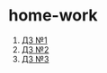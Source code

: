 # home-work
1. [ДЗ №1](https://github.com/SeemerGG/home-work/pull/1#issue-2367847274)
2. [ДЗ №2](https://github.com/SeemerGG/home-work/pull/2)
3. [ДЗ №3](https://github.com/SeemerGG/home-work/pull/3)
